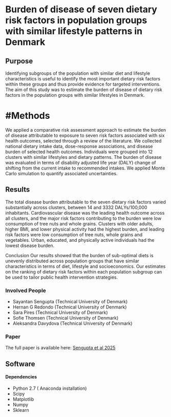 # Burden of disease of seven dietary risk factors in population groups with similar lifestyle patterns in Denmark 
## Purpose
Identifying subgroups of the population with similar diet and lifestyle characteristics is useful to identify the most important dietary risk factors within these groups and thus provide evidence for targeted interventions. The aim of this study was to estimate the burden of disease of dietary risk factors in the population groups with similar lifestyles in Denmark.

# #Methods
We applied a comparative risk assessment approach to estimate the burden of disease attributable to exposure to seven risk factors associated with six health outcomes, selected through a review of the literature. We collected national dietary intake data, dose-response associations, and disease burden of selected health outcomes. Individuals were grouped into 12 clusters with similar lifestyles and dietary patterns. The burden of disease was evaluated in terms of disability adjusted life year (DALY) change of shifting from the current intake to recommended intakes. We applied Monte Carlo simulation to quantify associated uncertainties.

## Results
The total disease burden attributable to the seven dietary risk factors varied substantially across clusters, between 14 and 3332 DALYs/100,000 inhabitants. Cardiovascular disease was the leading health outcome across all clusters, and the major risk factors contributing to the burden were low consumption of tree nuts and whole grains. Clusters with older adults, higher BMI, and lower physical activity had the highest burden, and leading risk factors were low consumption of tree nuts, whole grains and vegetables. Urban, educated, and physically active individuals had the lowest disease burden.

Conclusion
Our results showed that the burden of sub-optimal diets is unevenly distributed across population groups that have similar characteristics in terms of diet, lifestyle and socioeconomics. Our estimates on the ranking of dietary risk factors within each population subgroup can be used to tailor public health intervention strategies.

### Involved People
* Sayantan Sengupta (Technical University of Denmark)
* Hernan G Redondo (Technical University of Denmark)
* Sara Pires (Technical University of Denmark)
* Sofie Thomsen (Technical University of Denmark)
* Aleksandra Davydova (Technical University of Denmark) 

### Paper

The full paper is available here: [Sengupta et al 2025](https://link.springer.com/article/10.1007/s00394-025-03715-9) 

## Software 
#### Dependencies
* Python 2.7 ( Anaconda installation)
* Scipy
* Matplotlib
* Numpy
* Sklearn
